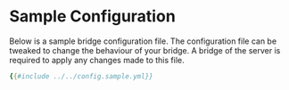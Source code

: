 # Sample Configuration

Below is a sample bridge configuration file. The configuration file
can be tweaked to change the behaviour of your bridge. A bridge of the server is
required to apply any changes made to this file.

```yaml
{{#include ../../config.sample.yml}}
```
